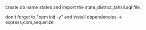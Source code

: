 create db name states and import the state_district_tahsil.sql file.

don't forgot to "npm init -y"
and install dependencies -> express,cors,sequelize
